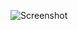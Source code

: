 ![Screenshot](https://raw.githubusercontent.com/Cryakl/Ultimate-RAT-Collection/refs/heads/main/SubSeven/SubSeven%20v1.7/Screenshot.png)
